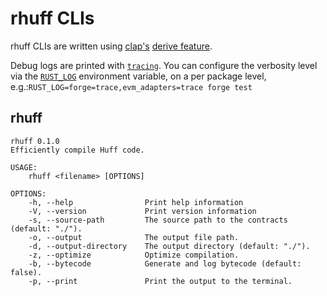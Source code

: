 # rhuff CLIs

rhuff CLIs are written using [clap's](https://docs.rs/clap) [derive feature](https://github.com/clap-rs/clap/blob/master/examples/derive_ref/README.md).

Debug logs are printed with
[`tracing`](https://docs.rs/tracing/0.1.29/tracing/). You can configure the
verbosity level via the
[`RUST_LOG`](https://docs.rs/tracing-subscriber/0.3.2/tracing_subscriber/fmt/index.html#filtering-events-with-environment-variables)
environment variable, on a per package level,
e.g.:`RUST_LOG=forge=trace,evm_adapters=trace forge test`

## rhuff

```
rhuff 0.1.0
Efficiently compile Huff code.

USAGE:
    rhuff <filename> [OPTIONS]

OPTIONS:
    -h, --help                Print help information
    -V, --version             Print version information
    -s, --source-path         The source path to the contracts (default: "./").
    -o, --output              The output file path.
    -d, --output-directory    The output directory (default: "./").
    -z, --optimize            Optimize compilation.
    -b, --bytecode            Generate and log bytecode (default: false).
    -p, --print               Print the output to the terminal.
```
